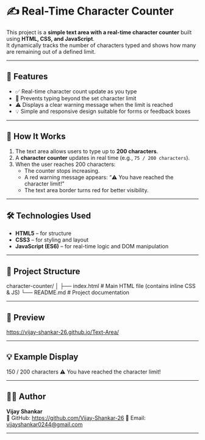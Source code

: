 # ✍️ Real-Time Character Counter

This project is a **simple text area with a real-time character counter** built using **HTML, CSS, and JavaScript**.  
It dynamically tracks the number of characters typed and shows how many are remaining out of a defined limit.

---

## 🚀 Features

- ✅ Real-time character count update as you type  
- 🚫 Prevents typing beyond the set character limit  
- ⚠️ Displays a clear warning message when the limit is reached  
- 💡 Simple and responsive design suitable for forms or feedback boxes  

---

## 🧩 How It Works

1. The text area allows users to type up to **200 characters**.  
2. A **character counter** updates in real time (e.g., `75 / 200 characters`).  
3. When the user reaches 200 characters:  
   - The counter stops increasing.  
   - A red warning message appears: “⚠️ You have reached the character limit!”  
   - The text area border turns red for better visibility.  

---

## 🛠️ Technologies Used

- **HTML5** – for structure  
- **CSS3** – for styling and layout  
- **JavaScript (ES6)** – for real-time logic and DOM manipulation  

---

## 📂 Project Structure

character-counter/
│
├── index.html # Main HTML file (contains inline CSS & JS)
└── README.md # Project documentation 

---

## 📸 Preview

https://vijay-shankar-26.github.io/Text-Area/

---

## 💡 Example Display

150 / 200 characters
⚠️ You have reached the character limit!

---

## 🧑‍💻 Author

**Vijay Shankar**  
💼 GitHub: https://github.com/Vijay-Shankar-26
📧 Email: vijayshankar0244@gmail.com

---
